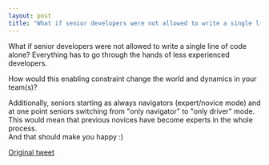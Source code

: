 ```yaml
---
layout: post
title: "What if senior developers were not allowed to write a single line of code?"
---
```


What if senior developers were not allowed to write a single line of code alone? Everything has to go through the hands of less experienced developers.  

How would this enabling constraint change the world and dynamics in your team(s)?  

Additionally, seniors starting as always navigators (expert/novice mode) and at one point seniors switching from "only navigator" to "only driver" mode.
This would mean that previous novices have become experts in the whole process.  
And that should make you happy :)

[Original tweet](https://twitter.com/d_stepanovic/status/1276257965373259777)
